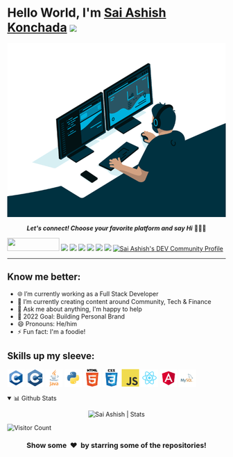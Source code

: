 # Hello World, I'm [Sai Ashish Konchada](https://theinsightfulcoder.com/)  <img src="https://media.giphy.com/media/hvRJCLFzcasrR4ia7z/giphy.gif" width="30px">

<p align="center">
<img height="400" src="https://github.com/SaiAshish-Konchada/SaiAshish-Konchada/blob/main/code.gif"/>
</p>
<p align="center">
  <b><i>Let's connect! Choose your favorite platform and say Hi</i></b> 🙋🏻‍♂️

[<img height="30" width="120" src = "https://img.shields.io/github/followers/SaiAshish-Konchada?label=Follow&style=social">](https://github.com/SaiAshish-Konchada?tab=followers)
[<img height="30" src= "https://img.shields.io/badge/Hashnode-%230077B5.svg?&style=for-the-badge&logo=Hashnode&logoColor=white" />](https://theinsightfulcoder.com/)
[<img height="30" src = "https://img.shields.io/badge/Instagram-E4405F?style=for-the-badge&logo=instagram&logoColor=white">](https://www.instagram.com/theinsightfulcoder/)
[<img height="30" src="https://img.shields.io/badge/linkedin-blue.svg?&style=for-the-badge&logo=linkedin&logoColor=white" />](https://www.linkedin.com/in/sai-ashish/)
<a href="mailto:saiashishkonchada@gmail.com" style="text-decoration:none"><img height="30" src = "https://img.shields.io/badge/gmail-c14438?&style=for-the-badge&logo=gmail&logoColor=white"></a> 
[<img height="30" src="https://img.shields.io/badge/-Medium-000000.svg?&style=for-the-badge&logo=Medium&logoColor=white" />](https://theinsightfulcoder.medium.com/)
[<img height="30" src="https://img.shields.io/badge/twitter-%231DA1F2.svg?&style=for-the-badge&logo=twitter&logoColor=white" />](https://twitter.com/InsightfulCoder/)
<a href="https://dev.to/theinsightfulcoder">
  <img src="https://img.shields.io/badge/-DEV-black?&style=for-the-badge&logo=DEV&logoColor=white" alt="Sai Ashish's DEV Community Profile" height="30" width="30">
</a>
<br />
<hr />

<!--
**SaiAshish-Konchada/SaiAshish-Konchada** is a ✨ _special_ ✨ repository because its `README.md` (this file) appears on your GitHub profile.
-->
## Know me better:
- 🌐 I’m currently working as a Full Stack Developer
- 💯 I’m currently creating content around Community, Tech & Finance
- 💬 Ask me about anything, I'm happy to help
- 🎯 2022 Goal: Building Personal Brand
- 😄 Pronouns: He/him
- ⚡ Fun fact: I'm a foodie!

## **Skills up my sleeve:**
<code><img height="40" src="https://raw.githubusercontent.com/github/explore/80688e429a7d4ef2fca1e82350fe8e3517d3494d/topics/c/c.png"></code>
<code><img height="40" src="https://raw.githubusercontent.com/github/explore/80688e429a7d4ef2fca1e82350fe8e3517d3494d/topics/cpp/cpp.png"></code>
<code><img height="40" src="https://raw.githubusercontent.com/github/explore/80688e429a7d4ef2fca1e82350fe8e3517d3494d/topics/java/java.png"></code>
<code><img height="40" src="https://raw.githubusercontent.com/github/explore/80688e429a7d4ef2fca1e82350fe8e3517d3494d/topics/python/python.png"></code>
<code><img height="40" src="https://raw.githubusercontent.com/github/explore/80688e429a7d4ef2fca1e82350fe8e3517d3494d/topics/html/html.png"></code>
<code><img height="40" src="https://raw.githubusercontent.com/github/explore/80688e429a7d4ef2fca1e82350fe8e3517d3494d/topics/css/css.png"></code>
<code><img height="40" src="https://raw.githubusercontent.com/github/explore/80688e429a7d4ef2fca1e82350fe8e3517d3494d/topics/javascript/javascript.png"></code>
<code><img height="40" src="https://raw.githubusercontent.com/github/explore/80688e429a7d4ef2fca1e82350fe8e3517d3494d/topics/react/react.png"></code>
<code><img height="40" src="https://raw.githubusercontent.com/github/explore/80688e429a7d4ef2fca1e82350fe8e3517d3494d/topics/angular/angular.png"></code>
<code><img height="40" src="https://raw.githubusercontent.com/github/explore/80688e429a7d4ef2fca1e82350fe8e3517d3494d/topics/mysql/mysql.png"></code>

<details open>
<summary>📊 Github Stats</summary>
<p align="center"> <img src="https://github-readme-stats.vercel.app/api?username=SaiAshish-Konchada&show_icons=true&theme=gotham" alt="Sai Ashish | Stats" />
</details>

![Visitor Count](https://profile-counter.glitch.me/{SaiAshish-Konchada}/count.svg)
<h3 align="center">Show some &nbsp;❤️&nbsp; by starring some of the repositories!</h3>
